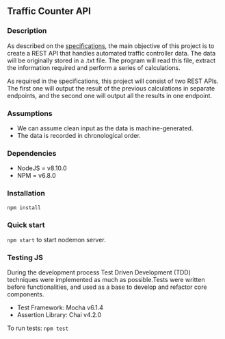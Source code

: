 ## Traffic Counter API
### Description
As described on the [specifications](./Specifications.md), the main objective of this project is to create a REST API that handles automated traffic controller data. The data will be originally stored in a .txt file. The program will read this file, extract the information required and perform a series of calculations. 

As required in the specifications, this project will consist of two REST APIs. The first one will output the result of the previous calculations in separate endpoints, and the second one will output all the results in one endpoint. 

### Assumptions 
* We can assume clean input as the data is machine-generated. 
* The data is recorded in chronological order. 

### Dependencies
* NodeJS = v8.10.0
* NPM = v6.8.0

### Installation
`npm install`

### Quick start
`npm start` to start nodemon server. 

### Testing JS
During the development process Test Driven Development (TDD) techniques were implemented as much as possible.Tests were written before functionalities, and used as a base to develop and refactor core components.

* Test Framework: Mocha v6.1.4
* Assertion Library: Chai v4.2.0

To run tests:
`npm test`
